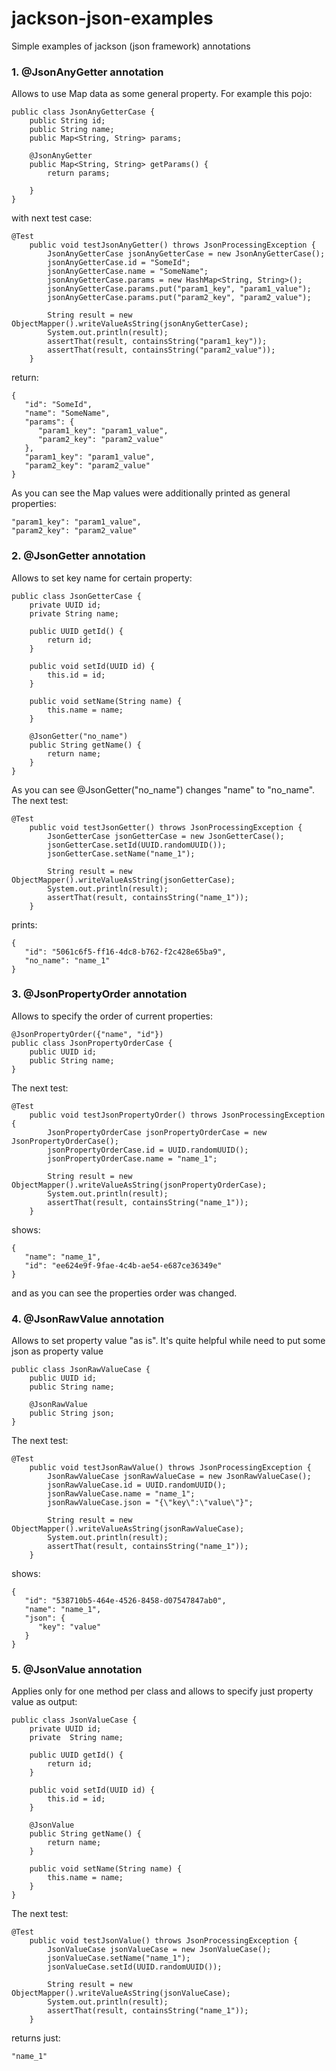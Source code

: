 # jackson-json-examples
Simple examples of jackson (json framework) annotations

### 1. @JsonAnyGetter annotation
Allows to use Map data as some general property. For example this pojo:

```
public class JsonAnyGetterCase {
    public String id;
    public String name;
    public Map<String, String> params;

    @JsonAnyGetter
    public Map<String, String> getParams() {
        return params;

    }
}
```

with next test case:

```
@Test
    public void testJsonAnyGetter() throws JsonProcessingException {
        JsonAnyGetterCase jsonAnyGetterCase = new JsonAnyGetterCase();
        jsonAnyGetterCase.id = "SomeId";
        jsonAnyGetterCase.name = "SomeName";
        jsonAnyGetterCase.params = new HashMap<String, String>();
        jsonAnyGetterCase.params.put("param1_key", "param1_value");
        jsonAnyGetterCase.params.put("param2_key", "param2_value");

        String result = new ObjectMapper().writeValueAsString(jsonAnyGetterCase);
        System.out.println(result);
        assertThat(result, containsString("param1_key"));
        assertThat(result, containsString("param2_value"));
    }
```

return:

```
{
   "id": "SomeId",
   "name": "SomeName",
   "params": {
      "param1_key": "param1_value",
      "param2_key": "param2_value"
   },
   "param1_key": "param1_value",
   "param2_key": "param2_value"
}
```

As you can see the Map values were additionally printed as general properties:

```
"param1_key": "param1_value",
"param2_key": "param2_value"
```

### 2. @JsonGetter annotation
Allows to set key name for certain property:

```
public class JsonGetterCase {
    private UUID id;
    private String name;

    public UUID getId() {
        return id;
    }

    public void setId(UUID id) {
        this.id = id;
    }

    public void setName(String name) {
        this.name = name;
    }

    @JsonGetter("no_name")
    public String getName() {
        return name;
    }
}
```

As you can see @JsonGetter("no_name") changes "name" to "no_name". The next test:

```
@Test
    public void testJsonGetter() throws JsonProcessingException {
        JsonGetterCase jsonGetterCase = new JsonGetterCase();
        jsonGetterCase.setId(UUID.randomUUID());
        jsonGetterCase.setName("name_1");

        String result = new ObjectMapper().writeValueAsString(jsonGetterCase);
        System.out.println(result);
        assertThat(result, containsString("name_1"));
    }
```

prints:

```
{
   "id": "5061c6f5-ff16-4dc8-b762-f2c428e65ba9",
   "no_name": "name_1"
}
```

### 3. @JsonPropertyOrder annotation
Allows to specify the order of current properties:

```
@JsonPropertyOrder({"name", "id"})
public class JsonPropertyOrderCase {
    public UUID id;
    public String name;
}
```

The next test:

```
@Test
    public void testJsonPropertyOrder() throws JsonProcessingException {
        JsonPropertyOrderCase jsonPropertyOrderCase = new JsonPropertyOrderCase();
        jsonPropertyOrderCase.id = UUID.randomUUID();
        jsonPropertyOrderCase.name = "name_1";

        String result = new ObjectMapper().writeValueAsString(jsonPropertyOrderCase);
        System.out.println(result);
        assertThat(result, containsString("name_1"));
    }
```

shows:

```
{
   "name": "name_1",
   "id": "ee624e9f-9fae-4c4b-ae54-e687ce36349e"
}
```

and as you can see the properties order was changed.

### 4. @JsonRawValue annotation
Allows to set property value "as is". It's quite helpful while need to put some json as property value

```
public class JsonRawValueCase {
    public UUID id;
    public String name;

    @JsonRawValue
    public String json;
}
```

The next test:

```
@Test
    public void testJsonRawValue() throws JsonProcessingException {
        JsonRawValueCase jsonRawValueCase = new JsonRawValueCase();
        jsonRawValueCase.id = UUID.randomUUID();
        jsonRawValueCase.name = "name_1";
        jsonRawValueCase.json = "{\"key\":\"value\"}";

        String result = new ObjectMapper().writeValueAsString(jsonRawValueCase);
        System.out.println(result);
        assertThat(result, containsString("name_1"));
    }
```

shows:

```
{
   "id": "538710b5-464e-4526-8458-d07547847ab0",
   "name": "name_1",
   "json": {
      "key": "value"
   }
}
```

### 5. @JsonValue annotation
Applies only for one method per class and allows to specify just property value as output:

```
public class JsonValueCase {
    private UUID id;
    private  String name;

    public UUID getId() {
        return id;
    }

    public void setId(UUID id) {
        this.id = id;
    }

    @JsonValue
    public String getName() {
        return name;
    }

    public void setName(String name) {
        this.name = name;
    }
}
```

The next test:

```
@Test
    public void testJsonValue() throws JsonProcessingException {
        JsonValueCase jsonValueCase = new JsonValueCase();
        jsonValueCase.setName("name_1");
        jsonValueCase.setId(UUID.randomUUID());

        String result = new ObjectMapper().writeValueAsString(jsonValueCase);
        System.out.println(result);
        assertThat(result, containsString("name_1"));
    }
```

returns just:

```
"name_1"
```